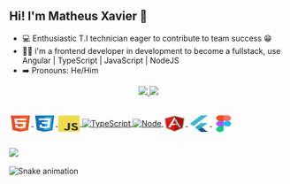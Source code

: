 ## Hi! I'm Matheus Xavier 👋

- 💻 Enthusiastic T.I technician eager to contribute to team success :grin:
- 👩‍💻 i'm a frontend developer in development to become a fullstack, use Angular | TypeScript | JavaScript | NodeJS
- ➡️ Pronouns: He/Him

<div align="center">
  <a href="https://github.com/MathXavier3">
  <img height="180em" src="https://github-readme-stats.vercel.app/api?username=MathXavier3&show_icons=true&theme=dracula&include_all_commits=true&count_private=true"/>
  <img height="180em" src="https://github-readme-stats.vercel.app/api/top-langs/?username=MathXavier3&layout=compact&langs_count=7&theme=dracula"/>
</div>
  
  <div style="display: inline_block"><br><br>
    
  <img align="center" alt="HTML" height="30" width="40" src="https://raw.githubusercontent.com/devicons/devicon/master/icons/html5/html5-original.svg">
  <img align="center" alt="CSS" height="30" width="40" src="https://raw.githubusercontent.com/devicons/devicon/master/icons/css3/css3-original.svg">
  <img align="center" alt="JavaScript" height="30" width="40" src="https://raw.githubusercontent.com/devicons/devicon/master/icons/javascript/javascript-original.svg">
  <img align="center" alt="TypeScript" height="30" width="40" src="https://cdn.jsdelivr.net/gh/devicons/devicon/icons/typescript/typescript-plain.svg">
  <img align="center" alt="Node" height="30" width="40" src="https://cdn.jsdelivr.net/gh/devicons/devicon/icons/nodejs/nodejs-original.svg">
  <img align="center" alt="Angular" height="30" width="40" src="https://raw.githubusercontent.com/devicons/devicon/master/icons/angularjs/angularjs-original.svg">
  <img align="center" alt="Flutter" height="30" width="40" src="https://raw.githubusercontent.com/devicons/devicon/master/icons/flutter/flutter-original.svg">
  <img align="center" alt="Figma" height="30" width="40" src="https://raw.githubusercontent.com/devicons/devicon/master/icons/figma/figma-original.svg">
    
  </div>
  
  ##
  
 <div> 
  <a href="https://www.linkedin.com/in/matheus-augusto-xavier/" target="_blank"><img src="https://img.shields.io/badge/-LinkedIn-%230077B5?style=for-the-badge&logo=linkedin&logoColor=white" target="_blank"></a>
   
  ![Snake animation](https://github.com/MathXavier3/MathXavier3/blob/output/github-contribution-grid-snake.svg)
    
 </div>
